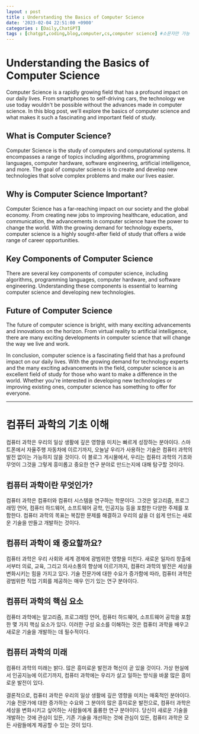 ```yaml
---
layout : post
title : Understanding the Basics of Computer Science
date: '2023-02-04 22:51:00 +0900'
categories : [Daily,ChatGPT]
tags : [chatgpt,coding,blog,computer,cs,computer science] #소문자만 가능
---
```


# Understanding the Basics of Computer Science

Computer Science is a rapidly growing field that has a profound impact on our daily lives. From smartphones to self-driving cars, the technology we use today wouldn't be possible without the advances made in computer science. In this blog post, we'll explore the basics of computer science and what makes it such a fascinating and important field of study.

## What is Computer Science?

Computer Science is the study of computers and computational systems. It encompasses a range of topics including algorithms, programming languages, computer hardware, software engineering, artificial intelligence, and more. The goal of computer science is to create and develop new technologies that solve complex problems and make our lives easier.

## Why is Computer Science Important?

Computer Science has a far-reaching impact on our society and the global economy. From creating new jobs to improving healthcare, education, and communication, the advancements in computer science have the power to change the world. With the growing demand for technology experts, computer science is a highly sought-after field of study that offers a wide range of career opportunities.

## Key Components of Computer Science

There are several key components of computer science, including algorithms, programming languages, computer hardware, and software engineering. Understanding these components is essential to learning computer science and developing new technologies.

## Future of Computer Science

The future of computer science is bright, with many exciting advancements and innovations on the horizon. From virtual reality to artificial intelligence, there are many exciting developments in computer science that will change the way we live and work.

In conclusion, computer science is a fascinating field that has a profound impact on our daily lives. With the growing demand for technology experts and the many exciting advancements in the field, computer science is an excellent field of study for those who want to make a difference in the world. Whether you're interested in developing new technologies or improving existing ones, computer science has something to offer for everyone.

---

# 컴퓨터 과학의 기초 이해

컴퓨터 과학은 우리의 일상 생활에 깊은 영향을 미치는 빠르게 성장하는 분야이다. 스마트폰에서 자율주행 자동차에 이르기까지, 오늘날 우리가 사용하는 기술은 컴퓨터 과학의 발전 없이는 가능하지 않을 것이다. 이 블로그 게시물에서, 우리는 컴퓨터 과학의 기초와 무엇이 그것을 그렇게 흥미롭고 중요한 연구 분야로 만드는지에 대해 탐구할 것이다.

## 컴퓨터 과학이란 무엇인가?

컴퓨터 과학은 컴퓨터와 컴퓨터 시스템을 연구하는 학문이다. 그것은 알고리즘, 프로그래밍 언어, 컴퓨터 하드웨어, 소프트웨어 공학, 인공지능 등을 포함한 다양한 주제를 포함한다. 컴퓨터 과학의 목표는 복잡한 문제를 해결하고 우리의 삶을 더 쉽게 만드는 새로운 기술을 만들고 개발하는 것이다.

## 컴퓨터 과학이 왜 중요할까요?

컴퓨터 과학은 우리 사회와 세계 경제에 광범위한 영향을 미친다. 새로운 일자리 창출에서부터 의료, 교육, 그리고 의사소통의 향상에 이르기까지, 컴퓨터 과학의 발전은 세상을 변화시키는 힘을 가지고 있다. 기술 전문가에 대한 수요가 증가함에 따라, 컴퓨터 과학은 광범위한 직업 기회를 제공하는 매우 인기 있는 연구 분야이다.

## 컴퓨터 과학의 핵심 요소

컴퓨터 과학에는 알고리즘, 프로그래밍 언어, 컴퓨터 하드웨어, 소프트웨어 공학을 포함한 몇 가지 핵심 요소가 있다. 이러한 구성 요소를 이해하는 것은 컴퓨터 과학을 배우고 새로운 기술을 개발하는 데 필수적이다.

## 컴퓨터 과학의 미래

컴퓨터 과학의 미래는 밝다. 많은 흥미로운 발전과 혁신이 곧 있을 것이다. 가상 현실에서 인공지능에 이르기까지, 컴퓨터 과학에는 우리가 살고 일하는 방식을 바꿀 많은 흥미로운 발전이 있다.

결론적으로, 컴퓨터 과학은 우리의 일상 생활에 깊은 영향을 미치는 매혹적인 분야이다. 기술 전문가에 대한 증가하는 수요와 그 분야의 많은 흥미로운 발전으로, 컴퓨터 과학은 세상을 변화시키고 싶어하는 사람들에게 훌륭한 연구 분야이다. 당신이 새로운 기술을 개발하는 것에 관심이 있든, 기존 기술을 개선하는 것에 관심이 있든, 컴퓨터 과학은 모든 사람들에게 제공할 수 있는 것이 있다.
